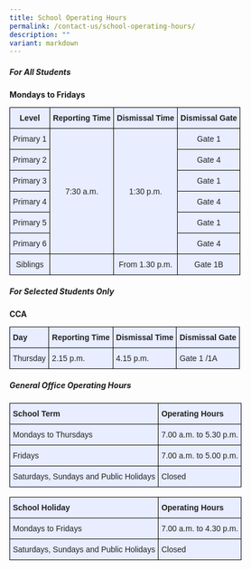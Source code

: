 ```yaml
---
title: School Operating Hours
permalink: /contact-us/school-operating-hours/
description: ""
variant: markdown
---
```

##### **For All Students**

**Mondays to Fridays**

<style type="text/css">
.tg  {border-collapse:collapse;border-spacing:0;margin:0px auto;}
.tg td{border-color:black;border-style:solid;border-width:1px;font-family:Arial, sans-serif;font-size:14px;
  overflow:hidden;padding:10px 5px;word-break:normal;}
.tg th{border-color:black;border-style:solid;border-width:1px;font-family:Arial, sans-serif;font-size:14px;
  font-weight:normal;overflow:hidden;padding:10px 5px;word-break:normal;}
.tg .tg-1uvx{background-color:#E8EDFF;color:#222;font-weight:bold;text-align:center;vertical-align:middle}
.tg .tg-22b2{background-color:#E8EDFF;color:#222;text-align:center;vertical-align:middle}
</style>
<table class="tg">
<tbody>
  <tr>
    <td class="tg-1uvx">Level</td>
    <td class="tg-1uvx">Reporting Time</td>
    <td class="tg-1uvx">Dismissal Time</td>
    <td class="tg-1uvx">Dismissal Gate</td>
  </tr>
  <tr>
    <td class="tg-22b2">Primary 1</td>
    <td class="tg-22b2" rowspan="6">7:30 a.m.</td>
		<td class="tg-22b2" rowspan="6">1:30 p.m.</td>
    <td class="tg-22b2">Gate 1</td>
  </tr>
  <tr>
    <td class="tg-22b2">Primary 2</td>
    <td class="tg-22b2">Gate 4</td>
  </tr>
  <tr>
    <td class="tg-22b2">Primary 3</td>
    <td class="tg-22b2">Gate 1</td>
  </tr>
  <tr>
    <td class="tg-22b2">Primary 4</td>
    <td class="tg-22b2">Gate 4</td>
  </tr>
  <tr>
    <td class="tg-22b2">Primary 5</td>
    <td class="tg-22b2">Gate 1</td>
  </tr>
  <tr>
    <td class="tg-22b2">Primary 6</td>
    <td class="tg-22b2">Gate 4</td>
  </tr>
  <tr>
    <td class="tg-22b2"><span style="color:#222"> Siblings</span></td>
    <td class="tg-22b2"><span style="color:#222"> </span></td>
    <td class="tg-22b2"><span style="color:#222">From 1.30 p.m.  </span></td>
    <td class="tg-22b2"><span style="color:#222">Gate 1B</span></td>
  </tr>
</tbody>
</table>

##### **For Selected Students Only**

**CCA**

<style type="text/css">
.tg  {border-collapse:collapse;border-spacing:0;margin:0px auto;}
.tg td{border-color:black;border-style:solid;border-width:1px;font-family:Arial, sans-serif;font-size:14px;
  overflow:hidden;padding:10px 5px;word-break:normal;}
.tg th{border-color:black;border-style:solid;border-width:1px;font-family:Arial, sans-serif;font-size:14px;
  font-weight:normal;overflow:hidden;padding:10px 5px;word-break:normal;}
.tg .tg-vqm8{background-color:#E8EDFF;color:#222;text-align:center;vertical-align:middle}
.tg .tg-u05r{background-color:#E8EDFF;color:#222;font-weight:bold;text-align:center;vertical-align:middle}
</style>
<table class="tg">
<tbody>
  <tr>
    <td class="tg-u05r">Day</td>
    <td class="tg-u05r">Reporting Time</td>
    <td class="tg-u05r">Dismissal Time</td>
    <td class="tg-u05r">Dismissal Gate</td>
  </tr>
  <tr>
    <td class="tg-vqm8">Thursday</td>
    <td class="tg-vqm8">2.15 p.m.</td>
    <td class="tg-vqm8">4.15 p.m.</td>
    <td class="tg-vqm8">Gate 1 /1A</td>
  </tr>
</tbody>
</table>

##### **General Office Operating Hours**

<style type="text/css">
.tg  {border-collapse:collapse;border-spacing:0;margin:0px auto;}
.tg td{border-color:black;border-style:solid;border-width:1px;font-family:Arial, sans-serif;font-size:14px;
  overflow:hidden;padding:10px 5px;word-break:normal;}
.tg th{border-color:black;border-style:solid;border-width:1px;font-family:Arial, sans-serif;font-size:14px;
  font-weight:normal;overflow:hidden;padding:10px 5px;word-break:normal;}
.tg .tg-vqm8{background-color:#E8EDFF;color:#222;text-align:center;vertical-align:top}
.tg .tg-22b2{background-color:#E8EDFF;color:#222;text-align:center;vertical-align:middle}
.tg .tg-u05r{background-color:#E8EDFF;color:#222;font-weight:bold;text-align:center;vertical-align:top}
</style>
<table class="tg">
<tbody>
  <tr>
    <td class="tg-u05r">School Term</td>
    <td class="tg-u05r">Operating Hours</td>
  </tr>
  <tr>
    <td class="tg-vqm8">Mondays to Thursdays</td>
    <td class="tg-vqm8">7.00 a.m. to 5.30 p.m.</td>
  </tr>
  <tr>
    <td class="tg-vqm8"> Fridays</td>
    <td class="tg-vqm8">7.00 a.m. to 5.00 p.m.</td>
  </tr>
  <tr>
    <td class="tg-vqm8">Saturdays, Sundays and Public Holidays</td>
    <td class="tg-vqm8">Closed</td>
  </tr>
</tbody>
</table>

<br>

<style type="text/css">
.tg  {border-collapse:collapse;border-spacing:0;margin:0px auto;}
.tg td{border-color:black;border-style:solid;border-width:1px;font-family:Arial, sans-serif;font-size:14px;
  overflow:hidden;padding:10px 5px;word-break:normal;}
.tg th{border-color:black;border-style:solid;border-width:1px;font-family:Arial, sans-serif;font-size:14px;
  font-weight:normal;overflow:hidden;padding:10px 5px;word-break:normal;}
.tg .tg-vqm8{background-color:#E8EDFF;color:#222;text-align:left;vertical-align:top}
.tg .tg-u05r{background-color:#E8EDFF;color:#222;font-weight:bold;text-align:left;vertical-align:top}
</style>
<table class="tg">
<tbody>
  <tr>
    <td class="tg-u05r">School Holiday</td>
    <td class="tg-u05r">Operating Hours</td>
  </tr>
  <tr>
    <td class="tg-vqm8">Mondays to Fridays</td>
    <td class="tg-vqm8">7.00 a.m. to 4.30 p.m.</td>
  </tr>
  <tr>
    <td class="tg-vqm8">Saturdays, Sundays and Public Holidays</td>
    <td class="tg-vqm8">Closed</td>
  </tr>
</tbody>
</table>